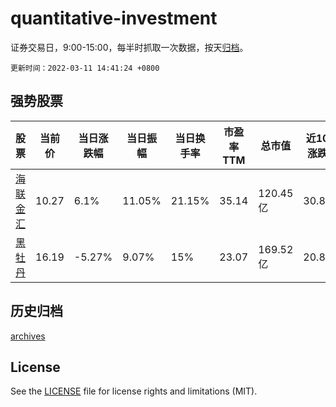 # quantitative-investment

证券交易日，9:00-15:00，每半时抓取一次数据，按天[归档](archives)。

`更新时间：2022-03-11 14:41:24 +0800`

## 强势股票

|股票|当前价|当日涨跌幅|当日振幅|当日换手率|市盈率TTM|总市值|近10日涨跌幅|
|----|----|----|----|----|----|----|----|
|[海联金汇](https://xueqiu.com/S/SZ002537)|10.27|6.1%|11.05%|21.15%|35.14|120.45亿|30.83%|
|[黑牡丹](https://xueqiu.com/S/SH600510)|16.19|-5.27%|9.07%|15%|23.07|169.52亿|20.82%|

## 历史归档

[archives](archives)

## License

See the [LICENSE](LICENSE) file for license rights and limitations (MIT).